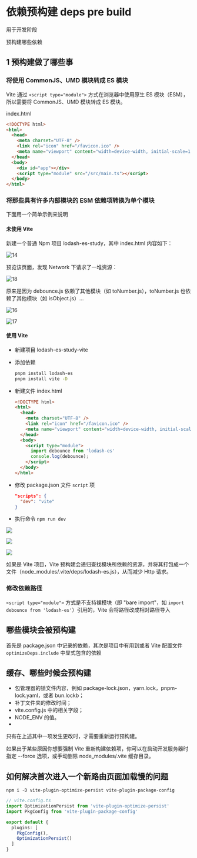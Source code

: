 # 依赖预构建 deps pre build

用于开发阶段

预构建哪些依赖

## 1 预构建做了哪些事

### 将使用 CommonJS、UMD 模块转成 ES 模块

Vite 通过 `<script type="module">` 方式在浏览器中使用原生 ES 模块（ESM），所以需要将 CommonJS、UMD 模块转成 ES 模块。

index.html

```html
<!DOCTYPE html>
<html>
  <head>
    <meta charset="UTF-8" />
    <link rel="icon" href="/favicon.ico" />
    <meta name="viewport" content="width=device-width, initial-scale=1.0" />
  </head>
  <body>
    <div id="app"></div>
    <script type="module" src="/src/main.ts"></script>
  </body>
</html>
```

### 将那些具有许多内部模块的 ESM 依赖项转换为单个模块

下面用一个简单示例来说明

#### 未使用 Vite

新建一个普通 Npm 项目 lodash-es-study，其中 index.html 内容如下：

![14](https://image.newarea.site/20230424/14.png)

预览该页面，发现 Network 下请求了一堆资源：

![18](https://image.newarea.site/20230424/18.png)

原来是因为 debounce.js 依赖了其他模块（如 toNumber.js），toNumber.js 也依赖了其他模块（如 isObject.js）...

![16](https://image.newarea.site/20230424/16.png)

![17](https://image.newarea.site/20230424/17.png)

#### 使用 Vite

- 新建项目 lodash-es-study-vite
- 添加依赖

  ```sh
  pnpm install lodash-es
  pnpm install vite -D
  ```

- 新建文件 index.html

  ```html
  <!DOCTYPE html>
  <html>
    <head>
      <meta charset="UTF-8" />
      <link rel="icon" href="/favicon.ico" />
      <meta name="viewport" content="width=device-width, initial-scale=1.0" />
    </head>
    <body>
      <script type="module">
        import debounce from 'lodash-es'
        console.log(debounce);
      </script>
    </body>
  </html>
  ```

- 修改 package.json 文件 `script` 项
  
  ```json
  "scripts": {
    "dev": "vite"
  }
  ```

- 执行命令 `npm run dev`

![](https://image.newarea.site/2024-02-21-15-41-48.png)

![](https://image.newarea.site/2024-02-21-15-43-27.png)

![](https://image.newarea.site/2024-02-21-15-45-29.png)

如果是 Vite 项目，Vite 预构建会递归查找模块所依赖的资源，并将其打包成一个文件（node_modules/.vite/deps/lodash-es.js），从而减少 Http 请求。

### 修改依赖路径

`<script type="module">` 方式是不支持裸模块（即 "bare import"，如 `import debounce from 'lodash-es'`）引用的，Vite 会将路径改成相对路径导入

## 哪些模块会被预构建

首先是 package.json 中记录的依赖，其次是项目中有用到或者 Vite 配置文件 `optimizeDeps.include` 中显式包含的依赖


## 缓存、哪些时候会预构建

- 包管理器的锁文件内容，例如 package-lock.json，yarn.lock，pnpm-lock.yaml，或者 bun.lockb；
- 补丁文件夹的修改时间；
- vite.config.js 中的相关字段；
- NODE_ENV 的值。
- 
只有在上述其中一项发生更改时，才需要重新运行预构建。

如果出于某些原因你想要强制 Vite 重新构建依赖项，你可以在启动开发服务器时指定 --force 选项，或手动删除 node_modules/.vite 缓存目录。


## 如何解决首次进入一个新路由页面加载慢的问题

`npm i -D vite-plugin-optimize-persist vite-plugin-package-config`

```ts
// vite.config.ts
import OptimizationPersist from 'vite-plugin-optimize-persist'
import PkgConfig from 'vite-plugin-package-config'

export default {
  plugins: [
    PkgConfig(),
    OptimizationPersist()
  ]
}
```
